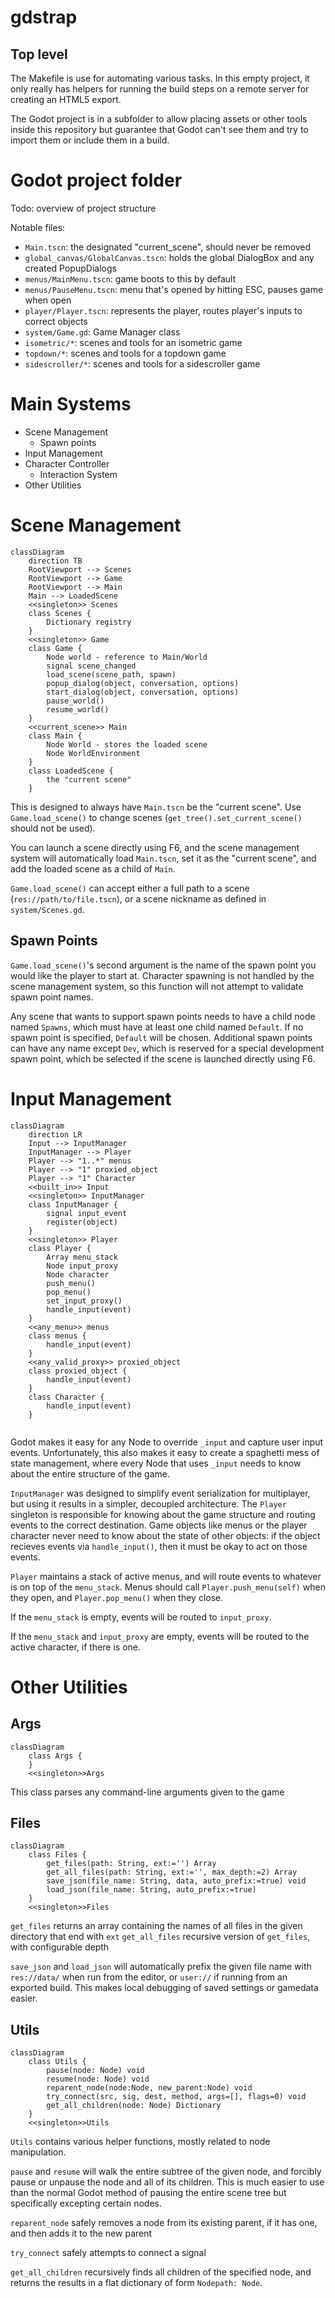 # gdstrap

## Top level
The Makefile is use for automating various tasks. In this empty project, it only really has helpers for running the build steps on a remote server for creating an HTML5 export.

The Godot project is in a subfolder to allow placing assets or other tools inside this repository but guarantee that Godot can't see them and try to import them or include them in a build.

# Godot project folder

Todo: overview of project structure

Notable files:

- `Main.tscn`: the designated "current_scene", should never be removed
- `global_canvas/GlobalCanvas.tscn`: holds the global DialogBox and any created PopupDialogs
- `menus/MainMenu.tscn`: game boots to this by default
- `menus/PauseMenu.tscn`: menu that's opened by hitting ESC, pauses game when open
- `player/Player.tscn`: represents the player, routes player's inputs to correct objects
- `system/Game.gd`: Game Manager class
- `isometric/*`: scenes and tools for an isometric game
- `topdown/*`:  scenes and tools for a topdown game
- `sidescroller/*`:  scenes and tools for a sidescroller game

# Main Systems

- Scene Management
  - Spawn points
- Input Management
- Character Controller
  - Interaction System
- Other Utilities

# Scene Management

```mermaid
classDiagram
	direction TB
	RootViewport --> Scenes
	RootViewport --> Game
	RootViewport --> Main
	Main --> LoadedScene
	<<singleton>> Scenes
	class Scenes {
		Dictionary registry
	}
	<<singleton>> Game
	class Game {
		Node world - reference to Main/World
		signal scene_changed
		load_scene(scene_path, spawn)
		popup_dialog(object, conversation, options)
		start_dialog(object, conversation, options)
		pause_world()
		resume_world()
	}
	<<current_scene>> Main
	class Main {
		Node World - stores the loaded scene
		Node WorldEnvironment
	}
	class LoadedScene {
		the "current scene"
	}

```


This is designed to always have `Main.tscn` be the "current scene". Use `Game.load_scene()` to change scenes (`get_tree().set_current_scene()` should not be used).

You can launch a scene directly using F6, and the scene management system will automatically load `Main.tscn`, set it as the "current scene", and add the loaded scene as a child of `Main`.

`Game.load_scene()` can accept either a full path to a scene (`res://path/to/file.tscn`), or a scene nickname as defined in `system/Scenes.gd`.

## Spawn Points

`Game.load_scene()`'s second argument is the name of the spawn point you would like the player to start at. Character spawning is not handled by the scene management system, so this function will not attempt to validate spawn point names.

Any scene that wants to support spawn points needs to have a child node named `Spawns`, which must have at least one child named `Default`. If no spawn point is specified, `Default` will be chosen. Additional spawn points can have any name except `Dev`, which is reserved for a special development spawn point, which be selected if the scene is launched directly using F6.

# Input Management

```mermaid
classDiagram
	direction LR
	Input --> InputManager
	InputManager --> Player
	Player --> "1..*" menus
	Player --> "1" proxied_object
	Player --> "1" Character
	<<built_in>> Input
	<<singleton>> InputManager
	class InputManager {
		signal input_event
		register(object)
	}
	<<singleton>> Player
	class Player {
		Array menu_stack
		Node input_proxy
		Node character
		push_menu()
		pop_menu()
		set_input_proxy()
		handle_input(event)
	}
	<<any_menu>> menus
	class menus {
		handle_input(event)
	}
	<<any_valid_proxy>> proxied_object
	class proxied_object {
		handle_input(event)
	}
	class Character {
		handle_input(event)
	}
	
```

Godot makes it easy for any Node to override `_input` and capture user input events. Unfortunately, this also makes it easy to create a spaghetti mess of state management, where every Node that uses `_input` needs to know about the entire structure of the game.

`InputManager` was designed to simplify event serialization for multiplayer, but using it results in a simpler, decoupled architecture. The `Player` singleton is responsible for knowing about the game structure and routing events to the correct destination. Game objects like menus or the player character never need to know about the state of other objects: if the object recieves events via `handle_input()`, then it must be okay to act on those events.

`Player` maintains a stack of active menus, and will route events to whatever is on top of the `menu_stack`. Menus should call `Player.push_menu(self)` when they open, and `Player.pop_menu()` when they close.

If the `menu_stack` is empty, events will be routed to `input_proxy`.

If the `menu_stack` and `input_proxy` are empty, events will be routed to the active character, if there is one.


# Other Utilities

## Args
```mermaid
classDiagram
	class Args {
	}
	<<singleton>>Args
```

This class parses any command-line arguments given to the game

## Files

```mermaid
classDiagram
	class Files {
		get_files(path: String, ext:='') Array
		get_all_files(path: String, ext:='', max_depth:=2) Array
		save_json(file_name: String, data, auto_prefix:=true) void
		load_json(file_name: String, auto_prefix:=true)
	}
	<<singleton>>Files
```

`get_files` returns an array containing the names of all files in the given directory that end with `ext`
`get_all_files` recursive version of `get_files`, with configurable depth

`save_json` and `load_json` will automatically prefix the given file name with `res://data/` when run from the editor, or `user://` if running from an exported build. This makes local debugging of saved settings or gamedata easier.

## Utils
```mermaid
classDiagram
	class Utils {
		pause(node: Node) void
		resume(node: Node) void
		reparent_node(node:Node, new_parent:Node) void
		try_connect(src, sig, dest, method, args=[], flags=0) void
		get_all_children(node: Node) Dictionary
	}
	<<singleton>>Utils
```

`Utils` contains various helper functions, mostly related to node manipulation.

`pause` and `resume` will walk the entire subtree of the given node, and forcibly pause or unpause the node and all of its children. This is much easier to use than the normal Godot method of pausing the entire scene tree but specifically excepting certain nodes.

`reparent_node` safely removes a node from its existing parent, if it has one, and then adds it to the new parent

`try_connect` safely attempts to connect a signal

`get_all_children` recursively finds all children of the specified node, and returns the results in a flat dictionary of form `Nodepath: Node`.
